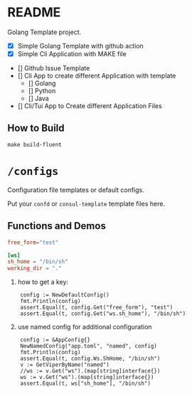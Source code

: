 # README

Golang Template project.

- [X] Simple Golang Template with github action
- [X] Simple Cli Application with MAKE file
- [] Github Issue Template
- [] Cli App to create different Application with template
  - [] Golang
  - [] Python
  - [] Java
- [] Cli/Tui App to Create different Application Files

## How to Build

```shell
make build-fluent
```

# `/configs`

Configuration file templates or default configs.

Put your `confd` or `consul-template` template files here.

## Functions and Demos

```toml
free_form="test"

[ws]
sh_home = "/bin/sh"
working_dir = "."
```

1. how to get a key:

```shell
	config := NewDefaultConfig()
	fmt.Println(config)
	assert.Equal(t, config.Get("free_form"), "test")
	assert.Equal(t, config.Get("ws.sh_home"), "/bin/sh")
```
2. use named config for additional configuration

```shell
	config := &AppConfig{}
	NewNamedConfig("app.toml", "named", config)
	fmt.Println(config)
	assert.Equal(t, config.Ws.ShHome, "/bin/sh")
	v := GetViperByName("named")
	//ws := v.Get("ws").(map[string]interface{})
	ws := v.Get("ws").(map[string]interface{})
	assert.Equal(t, ws["sh_home"], "/bin/sh")
```

